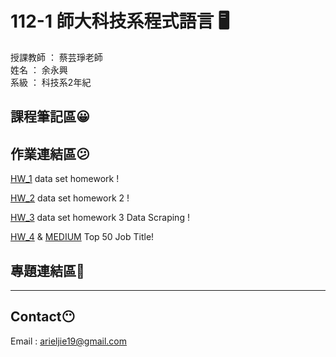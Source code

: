 # 112-1 師大科技系程式語言 :desktop_computer:

授課教師 ： 蔡芸琤老師  
姓名 ： 余永興  
系級 ： 科技系2年紀

## 課程筆記區:grinning:

## 作業連結區:confused:
[HW_1](HW_1/Homework_1.ipynb) data set homework !  

[HW_2](Homework_2.ipynb) data set homework 2 !  

[HW_3](PL_HW_3/PL_HW_3.ipynb) data set homework 3 Data Scraping !  

[HW_4](PH_HW_4/HW4.ipynb) & [MEDIUM](https://medium.com/@arieljie19/popular-job-title-top-50-468f5feb36f7) Top 50 Job Title!

## 專題連結區:thinking:

---

## Contact:no_mouth:

Email : arieljie19@gmail.com
